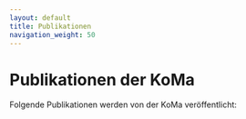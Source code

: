 ```yaml
---
layout: default
title: Publikationen
navigation_weight: 50
---
```


# Publikationen der KoMa

Folgende Publikationen werden von der KoMa veröffentlicht:


